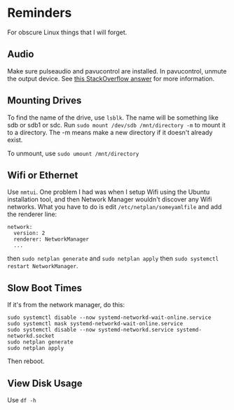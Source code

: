 # Reminders
For obscure Linux things that I will forget.

## Audio
Make sure pulseaudio and pavucontrol are installed. In pavucontrol, unmute the
output device. See [this StackOverflow
answer](https://askubuntu.com/questions/14077/) for more information.

## Mounting Drives
To find the name of the drive, use `lsblk`. The name will be something like sdb
or sdb1 or sdc. Run `sudo mount /dev/sdb /mnt/directory -m` to mount it to a
directory. The -m means make a new directory if it doesn't already exist.

To unmount, use `sudo umount /mnt/directory`

## Wifi or Ethernet
Use `nmtui`. One problem I had was when I setup Wifi using the Ubuntu
installation tool, and then Network Manager wouldn't discover any Wifi
networks. What you have to do is edit `/etc/netplan/someyamlfile` and add the
renderer line:
```
network:
  version: 2
  renderer: NetworkManager
  ...
```
then `sudo netplan generate` and `sudo netplan apply` then `sudo systemctl
restart NetworkManager`.

## Slow Boot Times
If it's from the network manager, do this:
```
sudo systemctl disable --now systemd-networkd-wait-online.service
sudo systemctl mask systemd-networkd-wait-online.service
sudo systemctl disable --now systemd-networkd.service systemd-networkd.socket
sudo netplan generate
sudo netplan apply
```
Then reboot.

## View Disk Usage
Use `df -h`
